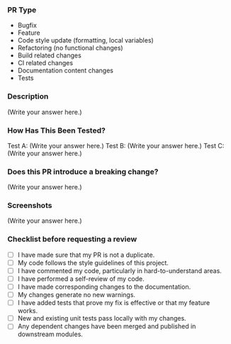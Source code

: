 ### PR Type
<!--
    What kind of change does this PR introduce? Remove any that do not apply.
-->

- Bugfix
- Feature
- Code style update (formatting, local variables)
- Refactoring (no functional changes)
- Build related changes
- CI related changes
- Documentation content changes
- Tests

### Description
<!--
    Please include a summary of the changes and the related issue. Please also include relevant motivation and context. 
-->

(Write your answer here.)

### How Has This Been Tested?
<!--
    Please describe the tests that you ran to verify your changes. Provide instructions so we can reproduce. Please also list any relevant details for your test configuration.
-->

 Test A: (Write your answer here.)
 Test B: (Write your answer here.)
 Test C: (Write your answer here.)

### Does this PR introduce a breaking change? 
<!--
    What changes might users need to make in their application due to this PR?.
-->

(Write your answer here.)

### Screenshots
<!--
    Include the before and after if your changes include differences in HTML/CSS
-->

(Write your answer here.)

### Checklist before requesting a review
- [ ] I have made sure that my PR is not a duplicate.
- [ ] My code follows the style guidelines of this project.
- [ ] I have commented my code, particularly in hard-to-understand areas.
- [ ] I have performed a self-review of my code.
- [ ] I have made corresponding changes to the documentation.
- [ ] My changes generate no new warnings.
- [ ] I have added tests that prove my fix is effective or that my feature works.
- [ ] New and existing unit tests pass locally with my changes.
- [ ] Any dependent changes have been merged and published in downstream modules.
